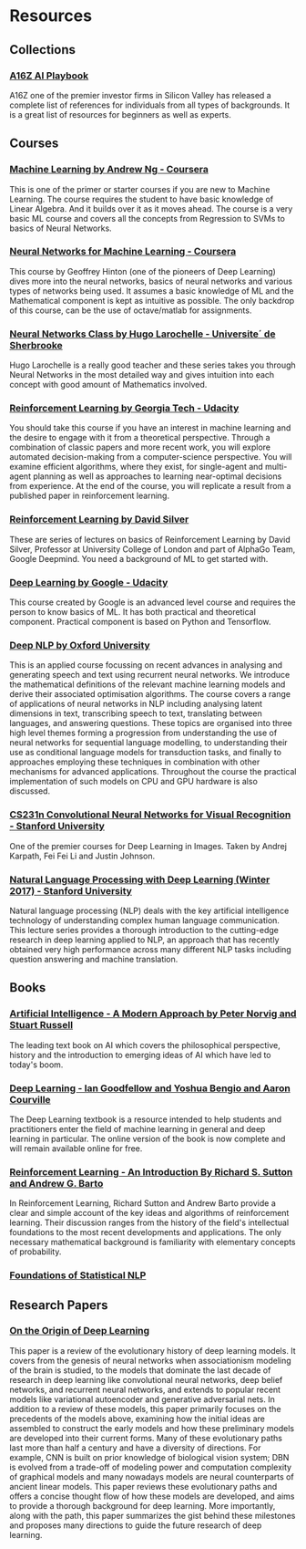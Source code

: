 # Resources

## Collections

### [A16Z AI Playbook](http://aiplaybook.a16z.com)

A16Z one of the premier investor firms in Silicon Valley has released a complete list of references for individuals from all types of backgrounds. It is a great list of resources for beginners as well as experts.

## Courses

### [Machine Learning by Andrew Ng - Coursera](https://www.coursera.org/learn/machine-learning)

This is one of the primer or starter courses if you are new to Machine Learning. The course requires the student to have basic knowledge of Linear Algebra. And it builds over it as it moves ahead. The course is a very basic ML course and covers all the concepts from Regression to SVMs to basics of Neural Networks.

### [Neural Networks for Machine Learning - Coursera](https://www.coursera.org/learn/neural-networks)

This course by Geoffrey Hinton (one of the pioneers of Deep Learning) dives more into the neural networks, basics of neural networks and various types of networks being used. It assumes a basic knowledge of ML and the Mathematical component is kept as intuitive as possible. The only backdrop of this course, can be the use of octave/matlab for assignments.

### [Neural Networks Class by Hugo Larochelle - Universite´ de Sherbrooke](https://www.youtube.com/playlist?list=PL6Xpj9I5qXYEcOhn7TqghAJ6NAPrNmUBH)

Hugo Larochelle is a really good teacher and these series takes you through Neural Networks in the most detailed way and gives intuition into each concept with good amount of Mathematics involved.

### [Reinforcement Learning by Georgia Tech - Udacity](https://www.udacity.com/course/reinforcement-learning--ud600)

You should take this course if you have an interest in machine learning and the desire to engage with it from a theoretical perspective. Through a combination of classic papers and more recent work, you will explore automated decision-making from a computer-science perspective. You will examine efficient algorithms, where they exist, for single-agent and multi-agent planning as well as approaches to learning near-optimal decisions from experience. At the end of the course, you will replicate a result from a published paper in reinforcement learning.

### [Reinforcement Learning by David Silver](https://www.youtube.com/watch?v=2pWv7GOvuf0&list=PL7-jPKtc4r78-wCZcQn5IqyuWhBZ8fOxT)

These are series of lectures on basics of Reinforcement Learning by David Silver, Professor at University College of London and part of AlphaGo Team, Google Deepmind. You need a background of ML to get started with.

### [Deep Learning by Google - Udacity](https://www.udacity.com/course/deep-learning--ud730)

This course created by Google is an advanced level course and requires the person to know basics of ML. It has both practical and theoretical component. Practical component is based on Python and Tensorflow.

### [Deep NLP by Oxford University](https://github.com/oxford-cs-deepnlp-2017/lectures)

This is an applied course focussing on recent advances in analysing and generating speech and text using recurrent neural networks. We introduce the mathematical definitions of the relevant machine learning models and derive their associated optimisation algorithms. The course covers a range of applications of neural networks in NLP including analysing latent dimensions in text, transcribing speech to text, translating between languages, and answering questions. These topics are organised into three high level themes forming a progression from understanding the use of neural networks for sequential language modelling, to understanding their use as conditional language models for transduction tasks, and finally to approaches employing these techniques in combination with other mechanisms for advanced applications. Throughout the course the practical implementation of such models on CPU and GPU hardware is also discussed.


### [CS231n Convolutional Neural Networks for Visual Recognition - Stanford University](https://www.youtube.com/playlist?list=PLkt2uSq6rBVctENoVBg1TpCC7OQi31AlC)

One of the premier courses for Deep Learning in Images. Taken by Andrej Karpath, Fei Fei Li and Justin Johnson.


### [Natural Language Processing with Deep Learning (Winter 2017) - Stanford University](https://www.youtube.com/playlist?list=PL3FW7Lu3i5Jsnh1rnUwq_TcylNr7EkRe6)

Natural language processing (NLP) deals with the key artificial intelligence technology of understanding complex human language communication. This lecture series provides a thorough introduction to the cutting-edge research in deep learning applied to NLP, an approach that has recently obtained very high performance across many different NLP tasks including question answering and machine translation.


## Books

### [Artificial Intelligence - A Modern Approach by Peter Norvig and Stuart Russell](http://aima.cs.berkeley.edu/)

The leading text book on AI which covers the philosophical perspective, history and the introduction to emerging ideas of AI which have led to today's boom.

### [Deep Learning - Ian Goodfellow and Yoshua Bengio and Aaron Courville](http://deeplearningbook.org/)

The Deep Learning textbook is a resource intended to help students and practitioners enter the field of machine learning in general and deep learning in particular. The online version of the book is now complete and will remain available online for free.

### [Reinforcement Learning - An Introduction By Richard S. Sutton and Andrew G. Barto](https://mitpress.mit.edu/books/reinforcement-learning)

In Reinforcement Learning, Richard Sutton and Andrew Barto provide a clear and simple account of the key ideas and algorithms of reinforcement learning. Their discussion ranges from the history of the field's intellectual foundations to the most recent developments and applications. The only necessary mathematical background is familiarity with elementary concepts of probability.

### [Foundations of Statistical NLP](https://nlp.stanford.edu/fsnlp/)


## Research Papers

### [On the Origin of Deep Learning](https://arxiv.org/pdf/1702.07800.pdf)

This paper is a review of the evolutionary history of deep learning models. It covers from the genesis of neural networks when associationism modeling of the brain is studied, to the models that dominate the last decade of research in deep learning like convolutional neural networks, deep belief networks, and recurrent neural networks, and extends to popular recent models like variational autoencoder and generative adversarial nets. In addition to a review of these models, this paper primarily focuses on the precedents of the models above, examining how the initial ideas are assembled to construct the early models and how these preliminary models are developed into their current forms. Many of these evolutionary paths last more than half a century and have a diversity of directions. For example, CNN is built on prior knowledge of biological vision system; DBN is evolved from a trade-off of modeling power and computation complexity of graphical models and many nowadays models are neural counterparts of ancient linear models. This paper reviews these evolutionary paths and offers a concise thought flow of how these models are developed, and aims to provide a thorough background for deep learning. More importantly, along with the path, this paper summarizes the gist behind these milestones and proposes many directions to guide the future research of deep learning.
